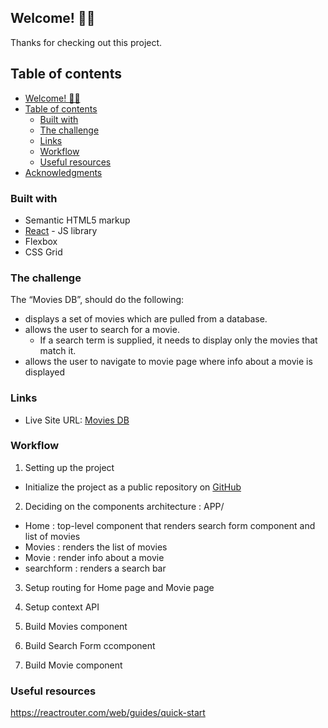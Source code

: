## Welcome! 👋🏾

Thanks for checking out this project.

## Table of contents

- [Welcome! 👋🏾](#welcome-)
- [Table of contents](#table-of-contents)
  - [Built with](#built-with)
  - [The challenge](#the-challenge)
  - [Links](#links)
  - [Workflow](#workflow)
  - [Useful resources](#useful-resources)
- [Acknowledgments](#acknowledgments)

### Built with

- Semantic HTML5 markup
- [React](https://reactjs.org/) - JS library
- Flexbox
- CSS Grid


### The challenge

The “Movies DB”, should do the following:

- displays a set of movies which are pulled from a database.
- allows the user to search for a movie.
  - If a search term is supplied, it needs to display only the movies that match it.
- allows the user to navigate to movie page where info about a movie is displayed


### Links

- Live Site URL: [Movies DB](https://movies-dbs.netlify.app/)

### Workflow

1.  Setting up the project
   - Initialize the project as a public repository on [GitHub](https://github.com/)
   
2.  Deciding on the components architecture :
APP/


- Home : top-level component that renders search form component and list of movies
- Movies : renders the list of movies
- Movie : render info about a movie
- searchform : renders a search bar

3. Setup routing for Home page and Movie page

4. Setup context API

5. Build Movies component

4. Build Search Form ccomponent

5. Build Movie component

### Useful resources

https://reactrouter.com/web/guides/quick-start




